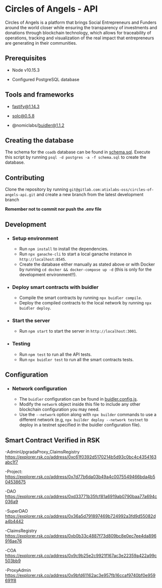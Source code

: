 # Circles of Angels - API

Circles of Angels is a platform that brings Social Entrepreneurs and Funders around the world closer while ensuring the transparency of investments and donations through blockchain technology, which allows for traceability of operations, tracking and visualization of the real impact that entrepreneurs are generating in their communities.

## Prerequisites

- Node v10.15.3

- Configured PostgreSQL database

## Tools and frameworks

- fastify@1.14.3

- solc@0.5.8

- @nomiclabs/buidler@1.1.2

## Creating the database

The schema for the `coadb` database can be found in [schema.sql](./schema.sql).
Execute this script by running `psql -d postgres -a -f schema.sql` to create the database.

## Contributing

Clone the repository by running `git@gitlab.com:atixlabs-oss/circles-of-angels-api.git` and create a new branch from the latest development branch

**Remember not to commit nor push the .env file**

## Development

- ### Setup environment

  - Run `npm install` to install the dependencies.
  - Run `npx ganache-cli` to start a local ganache instance in `http://localhost:8545`.
  - Create the database either manually as stated above or with Docker by running `cd docker && docker-compose up -d` (this is only for the development environment!!).

- ### Deploy smart contracts with buidler

  - Compile the smart contracts by running `npx buidler compile`.
  - Deploy the compiled contracts to the local network by running `npx buidler deploy`.

- ### Start the server

  - Run `npm start` to start the server in `http://localhost:3001`.

- ### Testing

  - Run `npm test` to run all the API tests.
  - Run `npx buidler test` to run all the smart contracts tests.

## Configuration

- ### Network configuration

  - The `buidler` configuration can be found in [buidler.config.js](./buidler.config.js).
  - Modify the `network` object inside this file to include any other blockchain configuration you may need.
  - Use the `--network` option along with `npx builder` commands to use a different network (e.g, `npx builder deploy --network testnet` to deploy in a testnet specified in the buidler configuration file).

## Smart Contract Verified in RSK
  -AdminUpgradaProxy_ClaimsRegistry
  https://explorer.rsk.co/address/0xc61f0392d5170214b5d93c0bc4c4354163abc1f7

  -Project:
  https://explorer.rsk.co/address/0x7d77b6da03b49a4c0075549466bda4b504538675

  -DAO
  https://explorer.rsk.co/address/0xd33771b35fcf81a6919ab0790baa77a694c036a9

  -SuperDAO
  https://explorer.rsk.co/address/0x36a5d791897469b724992a3fd9d55082da4b4442

  -ClaimsRegistry
  https://explorer.rsk.co/address/0xb0b33c4887f73d809bc8e0ec7ee4da896916ae76

  -COA
  https://explorer.rsk.co/address/0x9c9b25e2c9921f167ac3e22359a422a99c503bb9

  -ProxyAdmin
  https://explorer.rsk.co/address/0x9bfd61162ac3e957fb16ccaf9740bf0e959691f8
